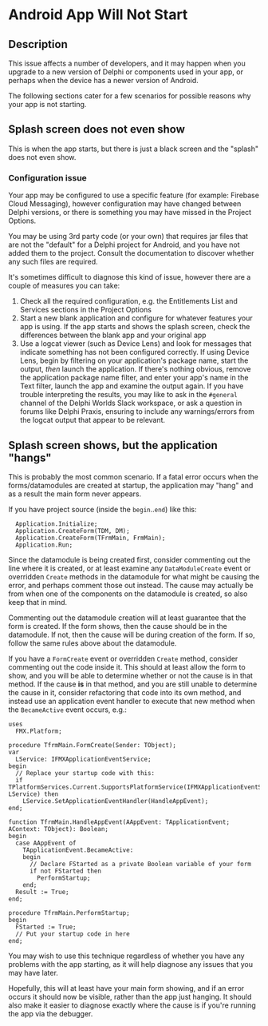 # Android App Will Not Start

## Description

This issue affects a number of developers, and it may happen when you upgrade to a new version of Delphi or components used in your app, or perhaps when the device has a newer version of Android.

The following sections cater for a few scenarios for possible reasons why your app is not starting.

## Splash screen does not even show

This is when the app starts, but there is just a black screen and the "splash" does not even show.

### Configuration issue

Your app may be configured to use a specific feature (for example: Firebase Cloud Messaging), however configuration may have changed between Delphi versions, or there is something you may have missed in the Project Options. 

You may be using 3rd party code (or your own) that requires jar files that are not the "default" for a Delphi project for Android, and you have not added them to the project. Consult the documentation to discover whether any such files are required.

It's sometimes difficult to diagnose this kind of issue, however there are a couple of measures you can take:

1. Check all the required configuration, e.g. the Entitlements List and Services sections in the Project Options
2. Start a new blank application and configure for whatever features your app is using. If the app starts and shows the splash screen, check the differences between the blank app and your original app
3. Use a logcat viewer (such as Device Lens) and look for messages that indicate something has not been configured correctly. If using Device Lens, begin by filtering on your application's package name, start the output, _then_ launch the application. If there's nothing obvious, remove the application package name filter, and enter your app's name in the Text filter, launch the app and examine the output again. If you have trouble interpreting the results, you may like to ask in the `#general` channel of the Delphi Worlds Slack workspace, or ask a question in forums like Delphi Praxis, ensuring to include any warnings/errors from the logcat output that appear to be relevant.

## Splash screen shows, but the application "hangs"

This is probably the most common scenario. If a fatal error occurs when the forms/datamodules are created at startup, the application may "hang" and as a result the main form never appears.

If you have project source (inside the `begin`..`end`) like this:

```delphi
  Application.Initialize;
  Application.CreateForm(TDM, DM);
  Application.CreateForm(TFrmMain, FrmMain);
  Application.Run; 
```

Since the datamodule is being created first, consider commenting out the line where it is created, or at least examine any `DataModuleCreate` event or overridden `Create` methods in the datamodule for what might be causing the error, and perhaps comment those out instead. The cause may actually be from when one of the components on the datamodule is created, so also keep that in mind.

Commenting out the datamodule creation will at least guarantee that the form is created. If the form shows, then the cause should be in the datamodule. If not, then the cause will be during creation of the form. If so, follow the same rules above about the datamodule.

If you have a `FormCreate` event or overridden `Create` method, consider commenting out the code inside it. This should at least allow the form to show, and you will be able to determine whether or not the cause is in that method. If the cause **is** in that method, and you are still unable to determine the cause in it, consider refactoring that code into its own method, and instead use an application event handler to execute that new method when the `BecameActive` event occurs, e.g.:

```delphi
uses
  FMX.Platform;

procedure TfrmMain.FormCreate(Sender: TObject);
var
  LService: IFMXApplicationEventService;
begin
  // Replace your startup code with this:
  if TPlatformServices.Current.SupportsPlatformService(IFMXApplicationEventService, LService) then
    LService.SetApplicationEventHandler(HandleAppEvent);
end;

function TfrmMain.HandleAppEvent(AAppEvent: TApplicationEvent; AContext: TObject): Boolean;
begin
  case AAppEvent of
    TApplicationEvent.BecameActive:
    begin
      // Declare FStarted as a private Boolean variable of your form
      if not FStarted then
        PerformStartup;
    end;
  Result := True;
end;

procedure TfrmMain.PerformStartup;
begin
  FStarted := True;
  // Put your startup code in here
end;
```

You may wish to use this technique regardless of whether you have any problems with the app starting, as it will help diagnose any issues that you may have later.

Hopefully, this will at least have your main form showing, and if an error occurs it should now be visible, rather than the app just hanging. It should also make it easier to diagnose exactly where the cause is if you're running the app via the debugger.














